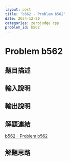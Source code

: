 ```yaml
---
layout: post
title: "b562 - Problem b562"
date: 2024-12-20
categories: zerojudge cpp
problem_id: b562
---
```


# Problem b562

## 題目描述



## 輸入說明



## 輸出說明



## 解題連結

[b562 - Problem b562](https://zerojudge.tw/ShowProblem?problemid=b562)

## 解題思路

